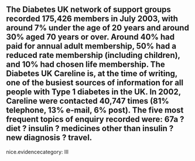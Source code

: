 The Diabetes UK network of support groups recorded 175,426 members in July 2003, with
around 7% under the age of 20 years and around 30% aged 70 years or over. Around 40% had paid for annual adult membership, 50% had a reduced rate membership (including children), and 10% had chosen life membership. The Diabetes UK Careline is, at the time of writing, one of the busiest sources of information for all people with Type 1 diabetes in the UK. In 2002, Careline were contacted 40,747 times (81% telephone, 13% e-mail, 6% post).  The five most frequent topics of enquiry recorded were:
67a
? diet
? insulin
? medicines other than insulin
? new diagnosis
? travel. 
---
 nice.evidencecategory: III

